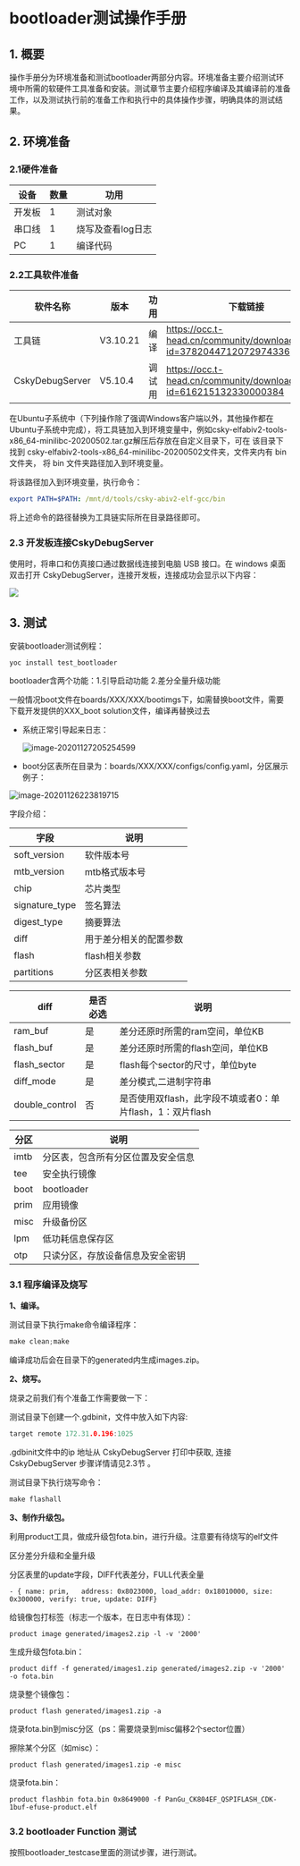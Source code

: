 



# bootloader测试操作手册

## 1. 概要

操作手册分为环境准备和测试bootloader两部分内容。环境准备主要介绍测试环境中所需的软硬件工具准备和安装。测试章节主要介绍程序编译及其编译前的准备工作，以及测试执行前的准备工作和执行中的具体操作步骤，明确具体的测试结果。



## 2. 环境准备

### 2.1硬件准备

| 设备   | 数量 | 功用              |
| ------ | ---- | ----------------- |
| 开发板 | 1    | 测试对象          |
| 串口线 | 1    | 烧写及查看log日志 |
| PC     | 1    | 编译代码          |



### 2.2工具软件准备

| 软件名称        | 版本     | 功用   | 下载链接                                                     |
| --------------- | -------- | ------ | ------------------------------------------------------------ |
| 工具链          | V3.10.21 | 编译   | https://occ.t-head.cn/community/download?id=3782044712072974336 |
| CskyDebugServer | V5.10.4  | 调试用 | https://occ.t-head.cn/community/download_detail?id=616215132330000384 |

​    在Ubuntu子系统中（下列操作除了强调Windows客户端以外，其他操作都在Ubuntu子系统中完成），将工具链加入到环境变量中，例如csky-elfabiv2-tools-x86_64-minilibc-20200502.tar.gz解压后存放在自定义目录下，可在 该目录下找到 csky-elfabiv2-tools-x86_64-minilibc-20200502文件夹，文件夹内有 bin 文件夹， 将 bin 文件夹路径加入到环境变量。

将该路径加入到环境变量，执行命令： 

```yaml
export PATH=$PATH: /mnt/d/tools/csky-abiv2-elf-gcc/bin
```

将上述命令的路径替换为工具链实际所在目录路径即可。



### 2.3 开发板连接CskyDebugServer 

使用时，将串口和仿真接口通过数据线连接到电脑 USB 接口。在 windows 桌面双击打开 CskyDebugServer，连接开发板，连接成功会显示以下内容： 

![](1592297656837-02a38722-44c1-4ba4-b81f-f50fb14f4c1d.png)



## 3. 测试

安装bootloader测试例程：

```
yoc install test_bootloader
```

bootloader含两个功能：1.引导启动功能   2.差分全量升级功能

一般情况boot文件在boards/XXX/XXX/bootimgs下，如需替换boot文件，需要下载开发提供的XXX_boot solution文件，编译再替换过去

- 系统正常引导起来日志：

  ![image-20201127205254599](image-20201127205254599.png)



- boot分区表所在目录为：boards/XXX/XXX/configs/config.yaml，分区展示例子：

![image-20201126223819715](image-20201126223819715.png)

字段介绍：

| 字段           | 说明                   |
| -------------- | ---------------------- |
| soft_version   | 软件版本号             |
| mtb_version    | mtb格式版本号          |
| chip           | 芯片类型               |
| signature_type | 签名算法               |
| digest_type    | 摘要算法               |
| diff           | 用于差分相关的配置参数 |
| flash          | flash相关参数          |
| partitions     | 分区表相关参数         |

| diff           | 是否必选 | 说明                                                      |
| -------------- | -------- | --------------------------------------------------------- |
| ram_buf        | 是       | 差分还原时所需的ram空间，单位KB                           |
| flash_buf      | 是       | 差分还原时所需的flash空间，单位KB                         |
| flash_sector   | 是       | flash每个sector的尺寸，单位byte                           |
| diff_mode      | 是       | 差分模式,二进制字符串                                     |
| double_control | 否       | 是否使用双flash，此字段不填或者0：单片flash，1：双片flash |

| 分区 | 说明                               |
| ---- | ---------------------------------- |
| imtb | 分区表，包含所有分区位置及安全信息 |
| tee  | 安全执行镜像                       |
| boot | bootloader                         |
| prim | 应用镜像                           |
| misc | 升级备份区                         |
| lpm  | 低功耗信息保存区                   |
| otp  | 只读分区，存放设备信息及安全密钥   |



### 3.1 程序编译及烧写

**1、编译。**

测试目录下执行make命令编译程序：

```c
make clean;make
```

编译成功后会在目录下的generated内生成images.zip。



**2、烧写。**

烧录之前我们有个准备工作需要做一下：

测试目录下创建一个.gdbinit，文件中放入如下内容:

```c
target remote 172.31.0.196:1025
```

.gdbinit文件中的ip 地址从 CskyDebugServer 打印中获取, 连接 CskyDebugServer 步骤详情请见2.3节 。

测试目录下执行烧写命令：

```c
make flashall
```



**3、制作升级包。**

利用product工具，做成升级包fota.bin，进行升级。注意要有待烧写的elf文件

区分差分升级和全量升级

分区表里的update字段，DIFF代表差分，FULL代表全量

```
- { name: prim,   address: 0x8023000, load_addr: 0x18010000, size: 0x300000, verify: true, update: DIFF}
```

给镜像包打标签（标志一个版本，在日志中有体现）：

```
product image generated/images2.zip -l -v '2000'
```

生成升级包fota.bin：

```
product diff -f generated/images1.zip generated/images2.zip -v '2000' -o fota.bin
```

烧录整个镜像包：

```
product flash generated/images1.zip -a
```

烧录fota.bin到misc分区（ps：需要烧录到misc偏移2个sector位置）

擦除某个分区（如misc）：

```
product flash generated/images1.zip -e misc
```

烧录fota.bin：

```
product flashbin fota.bin 0x8649000 -f PanGu_CK804EF_QSPIFLASH_CDK-1buf-efuse-product.elf
```



### 3.2 bootloader Function 测试

按照bootloader_testcase里面的测试步骤，进行测试。




